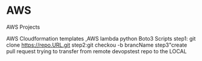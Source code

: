 # AWS
AWS Projects

AWS Cloudformation templates ,AWS lambda python Boto3 Scripts
step1: git clone https://repo.URL.git
step2:git checkou -b brancName
step3"create pull request
trying to transfer from remote  devopstest  repo to the LOCAL 
